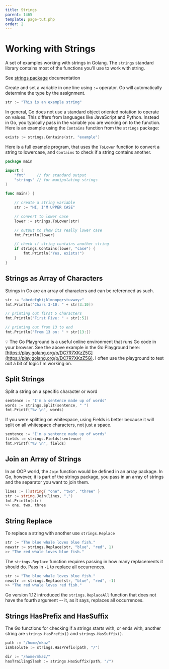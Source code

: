 ```yaml
---
title: Strings
parent: 1465
template: page-tut.php
order: 2
---
```


# Working with Strings

A set of examples working with strings in Golang. The `strings` standard library contains most of the functions you'll use to work with string. <div class="sidenote">See [strings package](http://golang.org/pkg/strings/) documentation</div>

Create and set a variable in one line using `:=` operator. Go will automatically determine the type by the assignment.

```go
str := "This is an example string"
```

In general, Go does not use a standard object oriented notation to operate on values. This differs from languages like JavaScript and Python. Instead in Go, you typically pass in the variable you are working on to the function. Here is an example using the `Contains` function from the `strings` package:

```go
exists := strings.Contains(str, "example")
```
Here is a full example program, that uses the `ToLower` function to convert a string to lowercase, and `Contains` to check if a string contains another.

```go
package main

import (
	"fmt"     // for standard output
	"strings" // for manipulating strings
)

func main() {

	// create a string variable
	str := "HI, I'M UPPER CASE"

	// convert to lower case
	lower := strings.ToLower(str)

	// output to show its really lower case
	fmt.Println(lower)

	// check if string contains another string
	if strings.Contains(lower, "case") {
		fmt.Println("Yes, exists!")
	}
}
```

## Strings as Array of Characters

Strings in Go are an array of characters and can be referenced as such.

```go
str := "abcdefghijklmnopqrstuvwxyz"
fmt.Println("Chars 3-10: " + str[3:10])

// printing out first 5 characters
fmt.Println("First Five: " + str[:5])

// printing out from 13 to end
fmt.Println("From 13 on: " + str[13:])
```

<span class="tip">💡</span> The Go Playground is a useful online environment that runs Go code in your browser. See the above example in the Go Playground here: [https://play.golang.org/p/DC7R7XKzZ5G](https://play.golang.org/p/DC7R7XKzZ5G). I often use the playground to test out a bit of logic I'm working on.

## Split Strings

Split a string on a specific character or word

```go
sentence := "I'm a sentence made up of words"
words := strings.Split(sentence, " ")
fmt.Printf("%v \n", words)
```

If you were splitting on whitespace, using Fields is better because it will split on all whitespace characters, not just a space.

```go
sentence := "I'm a sentence made up of words"
fields := strings.Fields(sentence)
fmt.Printf("%v \n", fields)
```

## Join an Array of Strings

In an OOP world, the `Join` function would be defined in an array package. In Go, however, it is part of the strings package, you pass in an array of strings and the separator you want to join them. 

```go
lines := []string{ "one", "two", "three" }
str := string.Join(lines, ",")
fmt.Println(str)
>> one, two, three
```

## String Replace

To replace a string with another use `strings.Replace`

```go
str := "The blue whale loves blue fish."
newstr := strings.Replace(str, "blue", "red", 1)
>> "The red whale loves blue fish."
```

The `strings.Replace` function requires passing in how many replacements it should do. Pass in `-1` to replace all occurrences.

```go
str := "The blue whale loves blue fish."
newstr := strings.Replace(str, "blue", "red", -1)
>> "The red whale loves red fish."
```

Go version 1.12 introduced the `strings.ReplaceAll` function that does not have the fourth argument -- it, as it says, replaces all occurrences.


## Strings HasPrefix and HasSuffix

The Go functions for checking if a strings starts with, or ends with, another string are `strings.HasPrefix()` and `strings.HasSuffix()`.

```go
path := "/home/mkaz"
isAbsolute := strings.HasPrefix(path, "/")

dir := "/home/mkaz/"
hasTrailingSlash := strings.HasSuffix(path, "/")
```

